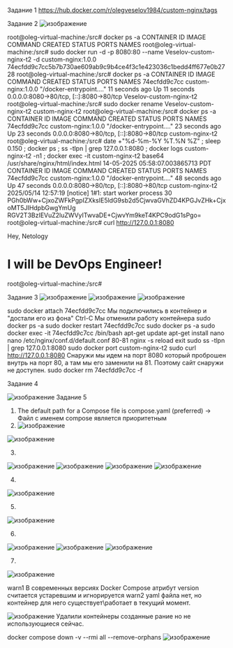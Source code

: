 Задание 1
https://hub.docker.com/r/olegveselov1984/custom-nginx/tags

Задание 2
![изображение](https://github.com/user-attachments/assets/11aafa59-79df-496e-820a-714fefae497b)

root@oleg-virtual-machine:/src# docker ps -a
CONTAINER ID   IMAGE     COMMAND   CREATED   STATUS    PORTS     NAMES
root@oleg-virtual-machine:/src# sudo docker run -d -p 8080:80 --name Veselov-custom-nginx-t2 -d custom-nginx:1.0.0
74ecfdd9c7cc5b7b730ae609ab9c9b4ce4f3c1e423036c1bedd4ff677e0b2728
root@oleg-virtual-machine:/src# docker ps -a
CONTAINER ID   IMAGE                COMMAND                  CREATED          STATUS          PORTS                                     NAMES
74ecfdd9c7cc   custom-nginx:1.0.0   "/docker-entrypoint.…"   11 seconds ago   Up 11 seconds   0.0.0.0:8080->80/tcp, [::]:8080->80/tcp   Veselov-custom-nginx-t2
root@oleg-virtual-machine:/src# sudo docker rename Veselov-custom-nginx-t2 custom-nginx-t2
root@oleg-virtual-machine:/src# docker ps -a
CONTAINER ID   IMAGE                COMMAND                  CREATED          STATUS          PORTS                                     NAMES
74ecfdd9c7cc   custom-nginx:1.0.0   "/docker-entrypoint.…"   23 seconds ago   Up 23 seconds   0.0.0.0:8080->80/tcp, [::]:8080->80/tcp   custom-nginx-t2
root@oleg-virtual-machine:/src# date +"%d-%m-%Y %T.%N %Z" ; sleep 0.150 ; docker ps ; ss -tlpn | grep 127.0.0.1:8080  ; docker logs custom-nginx-t2 -n1 ; docker exec -it custom-nginx-t2 base64 /usr/share/nginx/html/index.html
14-05-2025 05:58:07.003865713 PDT
CONTAINER ID   IMAGE                COMMAND                  CREATED          STATUS          PORTS                                     NAMES
74ecfdd9c7cc   custom-nginx:1.0.0   "/docker-entrypoint.…"   48 seconds ago   Up 47 seconds   0.0.0.0:8080->80/tcp, [::]:8080->80/tcp   custom-nginx-t2
2025/05/14 12:57:19 [notice] 1#1: start worker process 30
PGh0bWw+CjxoZWFkPgpIZXksIE5ldG9sb2d5CjwvaGVhZD4KPGJvZHk+CjxoMT5JIHdpbGwgYmUg
RGV2T3BzIEVuZ2luZWVyITwvaDE+CjwvYm9keT4KPC9odG1sPgo=
root@oleg-virtual-machine:/src# curl http://127.0.0.1:8080
<html>
<head>
Hey, Netology
</head>
<body>
<h1>I will be DevOps Engineer!</h1>
</body>
</html>
root@oleg-virtual-machine:/src#

Задание 3
![изображение](https://github.com/user-attachments/assets/b0202811-da4f-41c2-ba54-5fe4d6c53684)
![изображение](https://github.com/user-attachments/assets/42a067b6-2277-43f1-b009-4f5e76aacb8b)
![изображение](https://github.com/user-attachments/assets/5fbe298a-e730-4038-bce6-5dbd75e8615e)

sudo docker attach 74ecfdd9c7cc Мы подключились в контейнер и "достали его из фона"
Ctrl-C Мы отменили работу контейнера
sudo docker ps -a 
sudo docker restart 74ecfdd9c7cc
sudo docker ps -a
sudo docker exec -it 74ecfdd9c7cc /bin/bash
apt-get update 
apt-get install nano 
nano /etc/nginx/conf.d/default.conf    80-81
nginx -s reload
exit
sudo ss -tlpn | grep 127.0.0.1:8080
sudo docker port custom-nginx-t2
sudo curl http://127.0.0.1:8080
Снаружи мы идем на порт 8080 который проброшен внутрь на порт 80, а там мы его заменили на 81. Поэтому сайт снаружи не доступен.
sudo docker rm 74ecfdd9c7cc -f

Задание 4

![изображение](https://github.com/user-attachments/assets/4bbd5c30-b30e-411b-ac17-4a94c3d330a1)
Задание 5
1) The default path for a Compose file is compose.yaml (preferred)  -> 	Файл с именем compose является приоритетным
2)
   ![изображение](https://github.com/user-attachments/assets/cc8e7283-a6a6-401e-880c-77666751dfcf)

![изображение](https://github.com/user-attachments/assets/15d411da-ed15-4c9a-bdf8-3f0a2eff677c)

3)
![изображение](https://github.com/user-attachments/assets/a633e978-b541-4f3a-b4b1-b8b4a148c8f6)
![изображение](https://github.com/user-attachments/assets/4d304a21-e4c2-4fac-a0ef-2262b1bf3f2c)
![изображение](https://github.com/user-attachments/assets/c8845caa-d1c8-4077-874c-33717bacf8f8)
![изображение](https://github.com/user-attachments/assets/b438b961-27b1-4cda-92e9-ecea8fa8f404)

4)
![изображение](https://github.com/user-attachments/assets/409167f9-6714-4c41-b85e-aba06a0db021)

5)
![изображение](https://github.com/user-attachments/assets/60341a49-5632-4ba1-bd4a-e5031ff28563)

6)

![изображение](https://github.com/user-attachments/assets/155f19ab-fd00-46ba-ad2d-a5c8c0c248a2)
![изображение](https://github.com/user-attachments/assets/23be0e38-ddee-4e37-8311-db29ebf8a118)
![изображение](https://github.com/user-attachments/assets/f7349bb1-5f41-4a32-a57c-dc74889f7863)

7)

![изображение](https://github.com/user-attachments/assets/3023f5bb-11c4-4dc3-9e62-9b3a4a5b1dd1)

warn1 В современных версиях Docker Compose атрибут version считается устаревшим и игнорируется
warn2 yaml файла нет, но контейнер для него существует\работает в текущий момент.


![изображение](https://github.com/user-attachments/assets/040f2aaf-e375-4b54-a5a7-8c699d686da7)
Удалили контейнеры созданные рание но не использующиеся сейчас.

docker compose down -v --rmi all --remove-orphans
![изображение](https://github.com/user-attachments/assets/8a69a269-a448-43ca-a874-fa4a980e5150)






